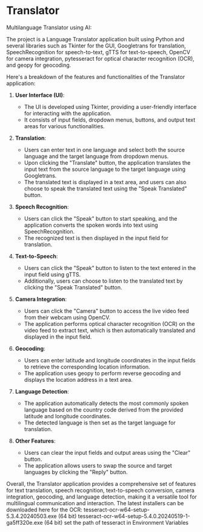 # Translator
Multilanguage Translator using AI:
        
The project is a Language Translator application built using Python and several libraries such as Tkinter for the GUI, Googletrans for translation, SpeechRecognition for speech-to-text, gTTS for text-to-speech, OpenCV for camera integration, pytesseract for optical character recognition (OCR), and geopy for geocoding.

Here's a breakdown of the features and functionalities of the Translator application:

1. **User Interface (UI)**:
   - The UI is developed using Tkinter, providing a user-friendly interface for interacting with the application.
   - It consists of input fields, dropdown menus, buttons, and output text areas for various functionalities.

2. **Translation**:
   - Users can enter text in one language and select both the source language and the target language from dropdown menus.
   - Upon clicking the "Translate" button, the application translates the input text from the source language to the target language using Googletrans.
   - The translated text is displayed in a text area, and users can also choose to speak the translated text using the "Speak Translated" button.

3. **Speech Recognition**:
   - Users can click the "Speak" button to start speaking, and the application converts the spoken words into text using SpeechRecognition.
   - The recognized text is then displayed in the input field for translation.

4. **Text-to-Speech**:
   - Users can click the "Speak" button to listen to the text entered in the input field using gTTS.
   - Additionally, users can choose to listen to the translated text by clicking the "Speak Translated" button.

5. **Camera Integration**:
   - Users can click the "Camera" button to access the live video feed from their webcam using OpenCV.
   - The application performs optical character recognition (OCR) on the video feed to extract text, which is then automatically translated and displayed in the input field.

6. **Geocoding**:
   - Users can enter latitude and longitude coordinates in the input fields to retrieve the corresponding location information.
   - The application uses geopy to perform reverse geocoding and displays the location address in a text area.

7. **Language Detection**:
   - The application automatically detects the most commonly spoken language based on the country code derived from the provided latitude and longitude coordinates.
   - The detected language is then set as the target language for translation.

8. **Other Features**:
   - Users can clear the input fields and output areas using the "Clear" button.
   - The application allows users to swap the source and target languages by clicking the "Reply" button.

Overall, the Translator application provides a comprehensive set of features for text translation, speech recognition, text-to-speech conversion, camera integration, geocoding, and language detection, making it a versatile tool for multilingual communication and interaction.
The latest installers can be downloaded here for the OCR:
                                                tesseract-ocr-w64-setup-5.3.4.20240503.exe (64 bit)
                                                tesseract-ocr-w64-setup-5.4.0.20240519-1-ga5ff320e.exe (64 bit)
                                                set the path of tesseract in Environment Variables 
